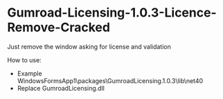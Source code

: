 # Gumroad-Licensing-1.0.3-Licence-Remove-Cracked
Just remove the window asking for license and validation

How to use:
- Example WindowsFormsApp1\packages\GumroadLicensing.1.0.3\lib\net40
- Replace GumroadLicensing.dll

